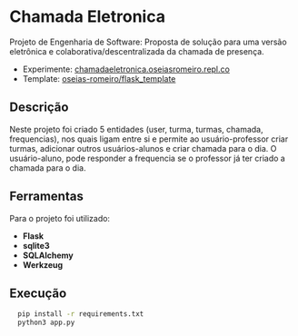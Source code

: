 # Chamada Eletronica

Projeto de Engenharia de Software: Proposta de solução para uma versão eletrônica e colaborativa/descentralizada da chamada de presença.

- Experimente: [chamadaeletronica.oseiasromeiro.repl.co](https://chamadaeletronica.oseiasromeiro.repl.co)
- Template: [oseias-romeiro/flask_template](https://github.com/oseias-romeiro/flask_template)

## Descrição

Neste projeto foi criado 5 entidades (user, turma, turmas, chamada, frequencias), nos quais ligam entre si e permite ao usuário-professor criar turmas, adicionar outros usuários-alunos e criar chamada para o dia. O usuário-aluno, pode responder a frequencia se o professor já ter criado a chamada para o dia.

## Ferramentas

Para o projeto foi utilizado:
  - **Flask**
  - **sqlite3**
  - **SQLAlchemy**
  - **Werkzeug**


## Execução 

```sh
  pip install -r requirements.txt
  python3 app.py
```
